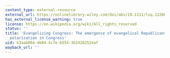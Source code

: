 ```yaml
---
content_type: external-resource
external_url: https://onlinelibrary.wiley.com/doi/abs/10.1111/lsq.12200
has_external_license_warning: true
license: https://en.wikipedia.org/wiki/All_rights_reserved
status: ''
title: 'Evangelizing Congress: The emergence of evangelical Republicans and party
  polarization in Congress'
uid: 63aab064-4b84-4c7e-b554-3b24262524af
wayback_url: ''
---
```

